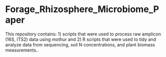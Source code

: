 # Forage_Rhizosphere_Microbiome_Paper
This repository contains: 1) scripts that were used to process raw amplicon (16S, ITS2) data using mothur and 2) R scripts that were used to tidy and analyze data from sequencing, soil N concentrations, and plant biomass measurements.. 
